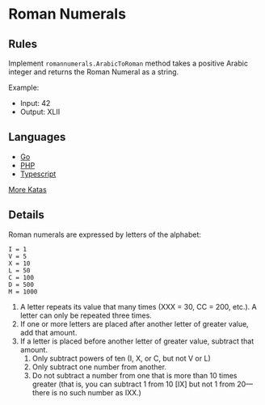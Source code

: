 # Roman Numerals

## Rules

Implement `romannumerals.ArabicToRoman` method takes a positive Arabic integer and returns the Roman Numeral as a string.

Example:

- Input: 42
- Output: XLII

## Languages

- [Go](https://github.com/pdt256/kata/tree/master/go/src/RomanNumerals)
- [PHP](https://github.com/pdt256/kata/tree/master/php/src/RomanNumerals)
- [Typescript](https://github.com/pdt256/kata/tree/master/typescript/src/RomanNumerals)

[More Katas](https://github.com/pdt256/kata)

## Details

Roman numerals are expressed by letters of the alphabet:

    I = 1
    V = 5
    X = 10
    L = 50
    C = 100
    D = 500
    M = 1000

1. A letter repeats its value that many times (XXX = 30, CC = 200, etc.). A letter can only be repeated three times.
2. If one or more letters are placed after another letter of greater value, add that amount.
3. If a letter is placed before another letter of greater value, subtract that amount.
    1. Only subtract powers of ten (I, X, or C, but not V or L)
    2. Only subtract one number from another.
    3. Do not subtract a number from one that is more than 10 times greater (that is, you can subtract 1
       from 10 [IX] but not 1 from 20—there is no such number as IXX.)
